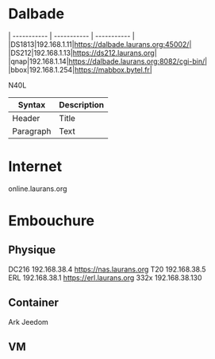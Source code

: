 # Dalbade
| ----------- | ----------- | ----------- |
|DS1813|192.168.1.11|https://dalbade.laurans.org:45002/|
|DS212|192.168.1.13|https://ds212.laurans.org|
|qnap|192.168.1.14|https://dalbade.laurans.org:8082/cgi-bin/|
|bbox|192.168.1.254|https://mabbox.bytel.fr|

N40L    

| Syntax      | Description |
| ----------- | ----------- |
| Header      | Title       |
| Paragraph   | Text        |

# Internet
online.laurans.org

# Embouchure
## Physique
DC216   192.168.38.4    https://nas.laurans.org
T20     192.168.38.5    
ERL     192.168.38.1    https://erl.laurans.org
332x    192.168.38.130  
## Container
Ark
Jeedom
## VM
